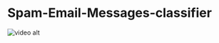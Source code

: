 ﻿# Spam-Email-Messages-classifier
![video alt]('https://github.com/princedwivedi28/Spam-Email-Messages-classifier/blob/19eebd7af4a62cd4f0ece0f444a335ba10b0266d/Screen%20Recording%202025-07-12%20140258.mp4')
